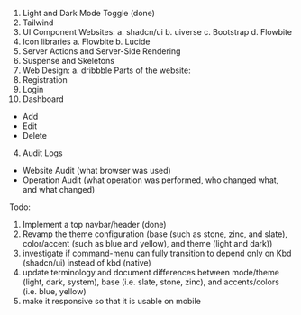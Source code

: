1. Light and Dark Mode Toggle (done)
2. Tailwind
3. UI Component Websites:
a. shadcn/ui
b. uiverse
c. Bootstrap
d. Flowbite
4. Icon libraries
a. Flowbite
b. Lucide
5. Server Actions and Server-Side Rendering
6. Suspense and Skeletons
7. Web Design:
a. dribbble
Parts of the website:
1. Registration
2. Login
3. Dashboard
- Add
- Edit
- Delete
4. Audit Logs
- Website Audit (what browser was used)
- Operation Audit (what operation was performed, who changed what, and what changed)

Todo:
1. Implement a top navbar/header (done)
2. Revamp the theme configuration (base (such as stone, zinc, and slate), color/accent (such as blue and yellow), and theme (light and dark))
3. investigate if command-menu can fully transition to depend only on Kbd (shadcn/ui) instead of kbd (native)
4. update terminology and document differences between mode/theme (light, dark, system), base (i.e. slate, stone, zinc), and accents/colors (i.e. blue, yellow)
5. make it responsive so that it is usable on mobile
